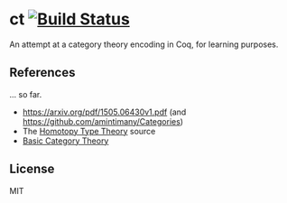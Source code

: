 # ct [![Build Status](https://travis-ci.org/relrod/ct.svg?branch=master)](https://travis-ci.org/relrod/ct)

An attempt at a category theory encoding in Coq, for learning purposes.

## References

... so far.

* https://arxiv.org/pdf/1505.06430v1.pdf (and https://github.com/amintimany/Categories)
* The [Homotopy Type Theory](https://github.com/HoTT/Hott) source
* [Basic Category Theory](http://www.cambridge.org/us/academic/subjects/mathematics/logic-categories-and-sets/basic-category-theory)

## License

MIT
